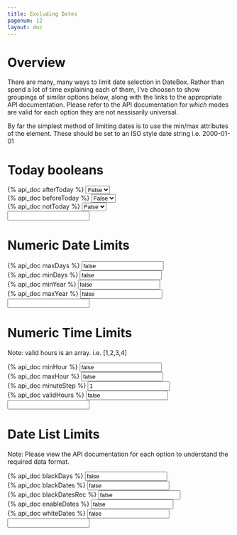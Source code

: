 ```yaml
---
title: Excluding Dates
pagenum: 12
layout: doc
---
```


# Overview

There are many, many ways to limit date selection in DateBox.  Rather than spend
a lot of time explaining each of them, I've choosen to show groupings of similar
options below, along with the links to the appropriate API documentation. Please
refer to the API documentation for <em>which</em> modes are valid for each option
they are not nessisarily universal.

By far the simplest method of limiting dates is to use the min/max attributes of
the element.  These should be set to an ISO style date string i.e. 2000-01-01

# Today booleans

<div class="ui-field-contain">
	<label for="cal1a">{% api_doc afterToday %}</label>
	<select id="cal1a" data-link="cal1" data-opt="afterToday" data-role="flipswitch" class="demopick"><option value="false">False</option><option value="true">True</option></select>
</div>
<div class="ui-field-contain">
	<label for="cal1b">{% api_doc beforeToday %}</label>
	<select id="cal1b" data-link="cal1" data-opt="beforeToday" data-role="flipswitch" class="demopick"><option value="false">False</option><option value="true">True</option></select>
</div>
<div class="ui-field-contain">
	<label for="cal1c">{% api_doc notToday %}</label>
	<select id="cal1c" data-link="cal1" data-opt="notToday" data-role="flipswitch" class="demopick"><option value="false">False</option><option value="true">True</option></select>
</div>
<div class="ui-field-contain"><input type="text" id="cal1" data-role="datebox" data-options='{"mode":"calbox", "useInline": true}'></div>

# Numeric Date Limits

<div class="ui-field-contain">
	<label for="cal2a">{% api_doc maxDays %}</label>
	<input id="cal2a" data-link="cal2" data-opt="maxDays" value="false" type="text" class="demopick">
</div>
<div class="ui-field-contain">
	<label for="cal2b">{% api_doc minDays %}</label>
	<input id="cal2b" data-link="cal2" data-opt="minDays" value="false" type="text" class="demopick">
</div>
<div class="ui-field-contain">
	<label for="cal2c">{% api_doc minYear %}</label>
	<input id="cal2c" data-link="cal2" data-opt="minYear" value="false" type="text" class="demopick">
</div>
<div class="ui-field-contain">
	<label for="cal2d">{% api_doc maxYear %}</label>
	<input id="cal2d" data-link="cal2" data-opt="maxYear" value="false" type="text" class="demopick">
</div>
<div class="ui-field-contain"><input type="text" id="cal2" data-role="datebox" data-options='{"mode":"flipbox", "useInline": true}'></div>

# Numeric Time Limits

Note: valid hours is an array.  i.e. [1,2,3,4]

<div class="ui-field-contain">
	<label for="cal3a">{% api_doc minHour %}</label>
	<input id="cal3a" data-link="cal3" data-opt="minHour" value="false" type="text" class="demopick">
</div>
<div class="ui-field-contain">
	<label for="cal3b">{% api_doc maxHour %}</label>
	<input id="cal3b" data-link="cal3" data-opt="maxHour" value="false" type="text" class="demopick">
</div>
<div class="ui-field-contain">
	<label for="cal3c">{% api_doc minuteStep %}</label>
	<input id="cal3c" data-link="cal3" data-opt="minuteStep" value="1" type="text" class="demopick">
</div>
<div class="ui-field-contain">
	<label for="cal3d">{% api_doc validHours %}</label>
	<input id="cal3d" data-link="cal3" data-opt="validHours" value="false" type="text" class="demopick">
</div>
<div class="ui-field-contain"><input type="text" id="cal3" data-role="datebox" data-options='{"mode":"timeflipbox", "useInline":true}'></div>

# Date List Limits

Note: Please view the API documentation for each option to understand the required data format.

<div class="ui-field-contain">
	<label for="cal4a">{% api_doc blackDays %}</label>
	<input id="cal4a" data-link="cal4" data-opt="blackDays" value="false" type="text" class="demopick">
</div>
<div class="ui-field-contain">
	<label for="cal4b">{% api_doc blackDates %}</label>
	<input id="cal4b" data-link="cal4" data-opt="blackDates" value="false" type="text" class="demopick">
</div>
<div class="ui-field-contain">
	<label for="cal4c">{% api_doc blackDatesRec %}</label>
	<input id="cal4c" data-link="cal4" data-opt="blackDatesRec" value="false" type="text" class="demopick">
</div>
<div class="ui-field-contain">
	<label for="cal4d">{% api_doc enableDates %}</label>
	<input id="cal4d" data-link="cal4" data-opt="enableDates" value="false" type="text" class="demopick">
</div>
<div class="ui-field-contain">
	<label for="cal4e">{% api_doc whiteDates %}</label>
	<input id="cal4e" data-link="cal4" data-opt="whiteDates" value="false" type="text" class="demopick">
</div>
<div class="ui-field-contain"><input type="text" id="cal4" data-role="datebox" data-options='{"mode":"calbox", "useInline":true}'></div>
